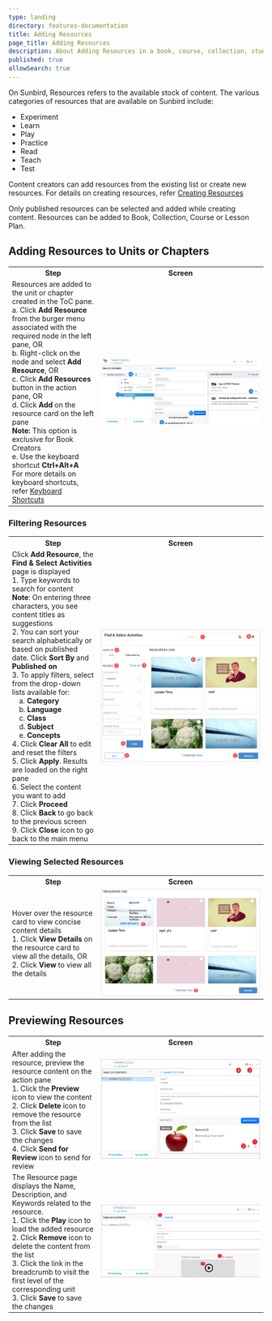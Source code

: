 ```yaml
---
type: landing
directory: features-documentation
title: Adding Resources
page_title: Adding Resources
description: About Adding Resources in a book, course, collection, study material, and lesson plan 
published: true
allowSearch: true
---
```

On Sunbird, Resources refers to the available stock of content. The various categories of resources that are available on Sunbird include:

- Experiment
- Learn
- Play
- Practice
- Read
- Teach
- Test 

Content creators can add resources from the existing list or create new resources. For details on creating resources, refer <a href="features-documentation/resource_creation" target="_blank">Creating Resources</a>

Only published resources can be selected and added while creating content. Resources can be added to Book, Collection, Course or Lesson Plan. 

## Adding Resources to Units or Chapters

 <table>
  <tr>
    <th style="width:35%;">Step</th>
    <th style="width:65%;">Screen</th>
  </tr>
  <tr>
    <td>Resources are added to the unit or chapter created in the ToC pane. 
     <br>a. Click <b>Add Resource</b> from the burger menu associated with the required node in the left pane, OR
     <br>b. Right-click on the node and select <b>Add Resource</b>, OR
     <br>c. Click <b>Add Resources</b> button in the action pane, OR
     <br>d. Click <b>Add</b> on the resource card on the left pane 
     <br><b>Note:</b> This option is exclusive for Book Creators
     <br>e. Use the keyboard shortcut <b>Ctrl+Alt+A</b> <br> For more details on keyboard shortcuts, refer <a href="features-documentation/keyboardshortcuts" target="_blank">Keyboard Shortcuts</a>
    </td>
    <td><img src="pages/features-documentation/images/add_resources.png"></td>
  </tr>
  </table>
  
### Filtering Resources
  
 <table>
  <tr>
    <th style="width:35%;">Step</th>
    <th style="width:65%;">Screen</th>
  </tr>
  <tr>
    <td>Click <b>Add Resource</b>, the <b>Find & Select Activities</b> page is displayed 
      <br>1. Type keywords to search for content
      <br><b>Note</b>: On entering three characters, you see content titles as suggestions
      <br>2. You can sort your search alphabetically or based on published date. Click <b>Sort By</b> and <b>Published on</b> 
      <br>3. To apply filters, select from the drop-down lists available for:
      <br>&emsp;a. <b>Category</b>
      <br>&emsp;b. <b>Language</b>
      <br>&emsp;c. <b>Class</b>
      <br>&emsp;d. <b>Subject</b>
      <br>&emsp;e. <b>Concepts</b>
      <br>4. Click <b>Clear All</b> to edit and reset the filters
      <br>5. Click <b>Apply</b>. Results are loaded on the right pane 
      <br>6. Select the content you want to add
      <br>7. Click <b>Proceed</b>
      <br>8. Click <b>Back</b> to go back to the previous screen
     <br>9. Click <b>Close</b> icon to go back to the main menu
     </td>
    <td><img src="pages/features-documentation/images/add_resources1.png"></td>
  </tr>
  </table>
  
### Viewing Selected Resources
 
 <table>
  <tr>
    <th style="width:35%;">Step</th>
    <th style="width:65%;">Screen</th>
  </tr>
  <tr>
    <td>Hover over the resource card to view concise content details
    <br>1. Click <b>View Details</b> on the resource card to view all the details, OR
    <br>2. Click <b>View</b> to view all the details
    </td>
    <td><img src="pages/features-documentation/images/add_resources2.png"></td>
    </tr>
  </table>
    
## Previewing Resources
   <table>
  <tr>
    <th style="width:35%;">Step</th>
    <th style="width:65%;">Screen</th>
  </tr>  
  <tr>
   <td>After adding the resource, preview the resource content on the action pane
    <br>1. Click the <b>Preview</b> icon to view the content 
    <br>2. Click <b>Delete</b> icon to remove the resource from the list 
    <br>3. Click <b>Save</b> to save the changes
    <br>4. Click <b>Send for Review</b> icon to send for review
    </td>
    <td><img src="pages/features-documentation/images/preview_resources.png"></td>
 </tr>
    <tr>
     <td>The Resource page displays the Name, Description, and Keywords related to the resource.
      <br>1. Click the <b>Play</b> icon to load the added resource
      <br>2. Click <b>Remove</b> icon to delete the content from the list 
      <br>3. Click the link in the breadcrumb to visit the first level of the corresponding unit 
      <br>3. Click <b>Save</b> to save the changes
 </td>
    <td><img src="pages/features-documentation/images/preview_page.png"></td>
    </tr>
    </table>    
